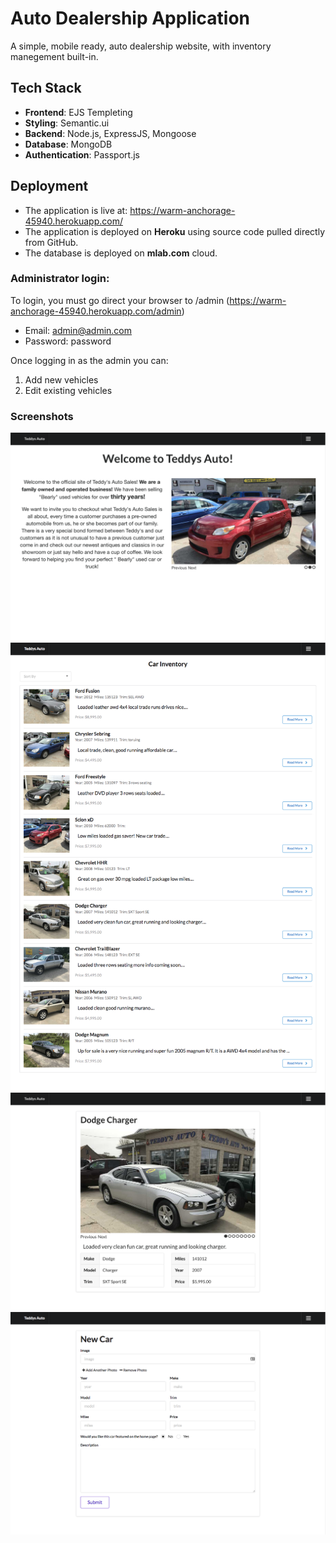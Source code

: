 # Auto Dealership Application

A simple, mobile ready, auto dealership website, with inventory manegement built-in. 

## Tech Stack

-  **Frontend**: EJS Templeting
-  **Styling**: Semantic.ui
-  **Backend**: Node.js, ExpressJS, Mongoose
-  **Database**: MongoDB
-  **Authentication**: Passport.js

## Deployment
-  The application is live at: https://warm-anchorage-45940.herokuapp.com/
-  The application is deployed on **Heroku** using source code pulled directly from GitHub.
-  The database is deployed on **mlab.com** cloud. 

### Administrator login:
 To login, you must go direct your browser to /admin (https://warm-anchorage-45940.herokuapp.com/admin)
-  Email: admin@admin.com
-  Password: password

Once logging in as the admin you can:
1. Add new vehicles
2. Edit existing vehicles

### Screenshots

<img src="https://raw.githubusercontent.com/zoneman96/auto_app/master/screenshots/Teddys%20Auto%20(1).png" width="600">

<img src="https://raw.githubusercontent.com/zoneman96/auto_app/master/screenshots/Teddys%20Auto%20(4).png" width="600">

<img src="https://raw.githubusercontent.com/zoneman96/auto_app/master/screenshots/Teddys%20Auto%20(3).png" width="600">

<img src="https://raw.githubusercontent.com/zoneman96/auto_app/master/screenshots/Teddys%20Auto%20(2).png" width="600">
